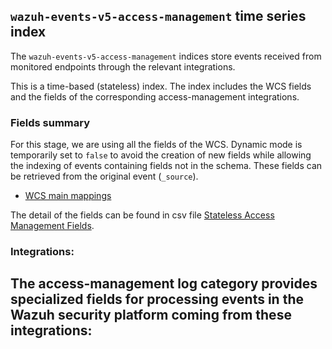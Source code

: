 ## `wazuh-events-v5-access-management` time series index

The `wazuh-events-v5-access-management` indices store events received from monitored endpoints through the relevant integrations.

This is a time-based (stateless) index. The index includes the WCS fields and the fields of the corresponding access-management integrations.

### Fields summary

For this stage, we are using all the fields of the WCS. Dynamic mode is temporarily set to `false` to avoid the creation of new fields while allowing the indexing of events containing fields not in the schema. These fields can be retrieved from the original event (`_source`).

- [WCS main mappings](../../stateless/docs/fields.csv)

The detail of the fields can be found in csv file [Stateless Access Management Fields](fields.csv).

### Integrations:

The **access-management** log category provides specialized fields for processing events in the Wazuh security platform coming from these integrations:
- 